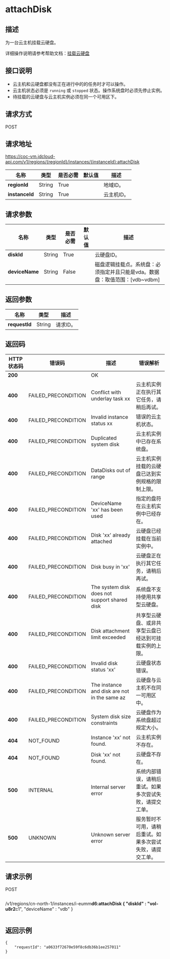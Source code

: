 # attachDisk


## 描述

为一台云主机挂载云硬盘。

详细操作说明请参考帮助文档：[挂载云硬盘](https://docs.jdcloud.com/cn/virtual-machines/attach-cloud-disk)

## 接口说明
- 云主机和云硬盘都没有正在进行中的的任务时才可以操作。
- 云主机状态必须是 `running` 或 `stopped` 状态。操作系统盘时必须先停止实例。
- 待挂载的云硬盘与云主机实例必须在同一个可用区下。


## 请求方式
POST

## 请求地址
https://coc-vm.jdcloud-api.com/v1/regions/{regionId}/instances/{instanceId}:attachDisk

|名称|类型|是否必需|默认值|描述|
|---|---|---|---|---|
|**regionId**|String|True| |地域ID。|
|**instanceId**|String|True| |云主机ID。|

## 请求参数
|名称|类型|是否必需|默认值|描述|
|---|---|---|---|---|
|**diskId**|String|True| |云硬盘ID。|
|**deviceName**|String|False| |磁盘逻辑挂载点。系统盘：必须指定并且只能是vda。数据盘：取值范围：[vdb~vdbm]|


## 返回参数
|名称|类型|描述|
|---|---|---|
|**requestId**|String|请求ID。|


## 返回码
|HTTP状态码|错误码|描述|错误解析|
|---|---|---|---|
|**200**||OK||
|**400**|FAILED_PRECONDITION|Conflict with underlay task xx|云主机实例正在执行其它任务，请稍后再试。|
|**400**|FAILED_PRECONDITION|Invalid instance status xx|错误的云主机状态。|
|**400**|FAILED_PRECONDITION|Duplicated system disk|云主机实例中已存在系统盘。|
|**400**|FAILED_PRECONDITION|DataDisks out of range|云主机实例挂载的云硬盘已达到实例规格的限制上限。|
|**400**|FAILED_PRECONDITION|DeviceName 'xx' has been used|指定的盘符在云主机实例中已经存在。|
|**400**|FAILED_PRECONDITION|Disk 'xx' already attached|云硬盘已经挂载在当前实例中。|
|**400**|FAILED_PRECONDITION|Disk busy in 'xx'|云硬盘正在执行其它任务，请稍后再试。|
|**400**|FAILED_PRECONDITION|The system disk does not support shared disk|系统盘不支持使用共享型云硬盘。|
|**400**|FAILED_PRECONDITION|Disk attachment limit exceeded|共享型云硬盘、或非共享型云盘已经达到可挂载实例的上限。|
|**400**|FAILED_PRECONDITION|Invalid disk status 'xx'|云硬盘状态错误。|
|**400**|FAILED_PRECONDITION|The instance and disk are not in the same az|云硬盘与云主机不在同一可用区中。|
|**400**|FAILED_PRECONDITION|System disk size constraints|云硬盘作为系统盘超过规定大小。|
|**404**|NOT_FOUND|Instance 'xx' not found.|云主机实例不存在。|
|**404**|NOT_FOUND|Disk 'xx' not found.|云硬盘不存在。|
|**500**|INTERNAL|Internal server error|系统内部错误，请稍后重试。如果多次尝试失败，请提交工单。|
|**500**|UNKNOWN|Unknown server error|服务暂时不可用，请稍后重试。如果多次尝试失败，请提交工单。|

## 请求示例
POST
```
```
/v1/regions/cn-north-1/instances/i-eumm****d6:attachDisk
{
    "diskId" : "vol-u8r2****c1",
    "deviceName" : "vdb"
}
```

```

## 返回示例
```
{
    "requestId": "a0633f72670e59f8c6db36b1ee257011"
}
```
